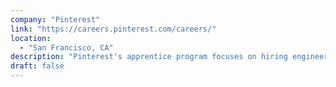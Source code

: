```yaml
---
company: "Pinterest"
link: "https://careers.pinterest.com/careers/"
location: 
  - "San Francisco, CA"
description: "Pinterest's apprentice program focuses on hiring engineers from non-traditional backgrounds who are comfortable with basic programming principles."
draft: false
---
```

